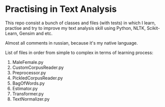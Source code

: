 # Practising in Text Analysis

This repo consist a bunch of classes and files (with tests) in which I learn, practise and try to improve my text analysis skill using Python, NLTK, Scikit-Learn, Gensim and etc.

Almost all comments in russian, because it's my native language.

List of files in order from simple to complex in terms of learning process:

1. MaleFemale.py
2. CustomCorpusReader.py
3. Preprocessor.py
4. PickledCorpusReader.py
5. BagOfWords.py
6. Estimator.py
7. Transformer.py
8. TextNormalizer.py